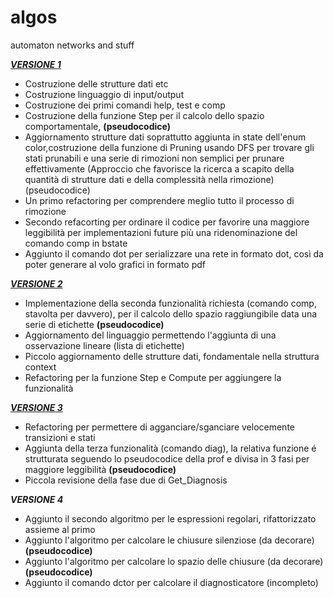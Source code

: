 # algos
automaton networks and stuff

[***VERSIONE 1***](https://github.com/Floccari/algos/tree/aaebab611efb431a7b0aa292b843196179cd28eb) 
* Costruzione delle strutture dati etc
* Costruzione linguaggio di input/output
* Costruzione dei primi comandi help, test e comp
* Costruzione della funzione Step per il calcolo dello spazio comportamentale, **(pseudocodice)**
* Aggiornamento strutture dati soprattutto aggiunta in state dell'enum color,costruzione della funzione di Pruning 
  usando DFS per trovare gli stati prunabili e una serie di rimozioni non semplici per prunare effettivamente
  (Approccio che favorisce la ricerca a scapito della quantità di strutture dati
  e della complessità nella rimozione) (pseudocodice)
* Un primo refactoring per comprendere meglio tutto il processo di rimozione
* Secondo refacorting per ordinare il codice per favorire una maggiore leggibilità per implementazioni future più una
  ridenominazione del comando comp in bstate
* Aggiunto il comando dot per serializzare una rete in formato dot, così da poter generare al volo grafici in formato pdf

[***VERSIONE 2***](https://github.com/Floccari/algos/tree/cd6460aef928257adb20a75356701b9fd7364b2b)
* Implementazione della seconda funzionalità richiesta (comando comp, stavolta per davvero), per il calcolo dello spazio
  raggiungibile data una serie di etichette **(pseudocodice)**
* Aggiornamento del linguaggio permettendo l'aggiunta di una osservazione lineare (lista di etichette)
* Piccolo aggiornamento delle strutture dati, fondamentale nella struttura context
* Refactoring per la funzione Step e Compute per aggiungere la funzionalità

[***VERSIONE 3***](https://github.com/Floccari/algos/tree/c137d026e8c2f82b682bc14c3b2a8e2d75d1743f)
* Refactoring per permettere di agganciare/sganciare velocemente transizioni e stati
* Aggiunta della terza funzionalità (comando diag), la relativa funzione é strutturata seguendo lo pseudocodice della prof
  e divisa in 3 fasi per maggiore leggibilità **(pseudocodice)**
* Piccola revisione della fase due di Get_Diagnosis

***VERSIONE 4***
* Aggiunto il secondo algoritmo per le espressioni regolari, rifattorizzato assieme al primo
* Aggiunto l'algoritmo per calcolare le chiusure silenziose (da decorare) **(pseudocodice)**
* Aggiunto l'algoritmo per calcolare lo spazio delle chiusure (da decorare) **(pseudocodice)**
* Aggiunto il comando dctor per calcolare il diagnosticatore (incompleto)
